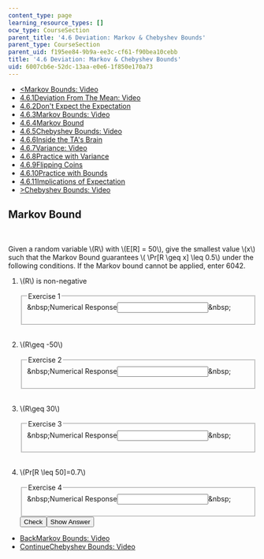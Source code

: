 ```yaml
---
content_type: page
learning_resource_types: []
ocw_type: CourseSection
parent_title: '4.6 Deviation: Markov & Chebyshev Bounds'
parent_type: CourseSection
parent_uid: f195ee84-9b9a-ee3c-cf61-f90bea10cebb
title: '4.6 Deviation: Markov & Chebyshev Bounds'
uid: 6007cb6e-52dc-13aa-e0e6-1f850e170a73
---
```

<ul class="navigation pagination"><li id="top_bck_btn"><a href='/courses/electrical-engineering-and-computer-science/6-042j-mathematics-for-computer-science-spring-2015/probability/tp13-2/vertical-8307292b80cb';><<span>Markov Bounds: Video</span></a></li><li id="flp_btn_1" ><a href='/courses/electrical-engineering-and-computer-science/6-042j-mathematics-for-computer-science-spring-2015/probability/tp13-2'>4.6.1<span>Deviation From The Mean: Video</span></a></li><li id="flp_btn_2" ><a href='/courses/electrical-engineering-and-computer-science/6-042j-mathematics-for-computer-science-spring-2015/probability/tp13-2/vertical-18d81b8ca2e1'>4.6.2<span>Don't Expect the Expectation</span></a></li><li id="flp_btn_3" ><a href='/courses/electrical-engineering-and-computer-science/6-042j-mathematics-for-computer-science-spring-2015/probability/tp13-2/vertical-8307292b80cb'>4.6.3<span>Markov Bounds: Video</span></a></li><li id="flp_btn_4" class="button_selected"><a href='/courses/electrical-engineering-and-computer-science/6-042j-mathematics-for-computer-science-spring-2015/probability/tp13-2/vertical-ecd276750fa8'>4.6.4<span>Markov Bound</span></a></li><li id="flp_btn_5" ><a href='/courses/electrical-engineering-and-computer-science/6-042j-mathematics-for-computer-science-spring-2015/probability/tp13-2/vertical-49f940bfd8d6'>4.6.5<span>Chebyshev Bounds: Video</span></a></li><li id="flp_btn_6" ><a href='/courses/electrical-engineering-and-computer-science/6-042j-mathematics-for-computer-science-spring-2015/probability/tp13-2/vertical-82fa33baa07e'>4.6.6<span>Inside the TA's Brain</span></a></li><li id="flp_btn_7" ><a href='/courses/electrical-engineering-and-computer-science/6-042j-mathematics-for-computer-science-spring-2015/probability/tp13-2/vertical-0646c16ad916'>4.6.7<span>Variance: Video</span></a></li><li id="flp_btn_8" ><a href='/courses/electrical-engineering-and-computer-science/6-042j-mathematics-for-computer-science-spring-2015/probability/tp13-2/vertical-1b1a945bfd78'>4.6.8<span>Practice with Variance</span></a></li><li id="flp_btn_9" ><a href='/courses/electrical-engineering-and-computer-science/6-042j-mathematics-for-computer-science-spring-2015/probability/tp13-2/vertical-871f95303dd6'>4.6.9<span>Flipping Coins</span></a></li><li id="flp_btn_10" ><a href='/courses/electrical-engineering-and-computer-science/6-042j-mathematics-for-computer-science-spring-2015/probability/tp13-2/vertical-00ed1bc2728f'>4.6.10<span>Practice with Bounds</span></a></li><li id="flp_btn_11" ><a href='/courses/electrical-engineering-and-computer-science/6-042j-mathematics-for-computer-science-spring-2015/probability/tp13-2/vertical-4699d069607e'>4.6.11<span>Implications of Expectation</span></a></li><li id="top_continue_btn"><a href='/courses/electrical-engineering-and-computer-science/6-042j-mathematics-for-computer-science-spring-2015/probability/tp13-2/vertical-49f940bfd8d6';>><span>Chebyshev Bounds: Video</span></a></li></ul><h2 class="subhead">Markov Bound</h2><div class="self_assessment">
<br display_name="Markov Bound" url_name="Markov_Bound_1" />
<p display_name="Markov Bound" url_name="Markov_Bound_2">Given a random variable \(R\) with \(E[R] = 50\), give the smallest value \(x\) such that the Markov Bound guarantees
  \( \Pr[R \geq x] \leq 0.5\) under the following conditions. If the Markov bound cannot be applied, enter 6042.</p>
<ol display_name="Markov Bound" url_name="Markov_Bound_3">
<li>
<div id="Q1_div" class="problem_question"><p>\(R\) is non-negative</p><fieldset><legend class="visually-hidden">Exercise 1</legend><div class="choice"><label id="Q1_label"><span id="Q1_aria_status" tabindex="-1" class="visually-hidden">&amp;nbsp;</span><span class="visually-hidden">Numerical Response</span><input type="text" id="Q1_input" value="" onkeypress="numericTypedOrDropDownSelected(1)" class="problem_text_input"><input type="hidden" id="Q1_ans" value="100"><input type="hidden" id="Q1_tolerance" value="0"><span id="Q1_normal_status" class="nostatus" aria-hidden="true">&amp;nbsp;</span></label></div><p id="S1_ans" tabindex="-1" class="problem_answer"></p></fieldset></div></li>
<br />
<li>
<div id="Q2_div" class="problem_question"><p>\(R\geq -50\)</p><fieldset><legend class="visually-hidden">Exercise 2</legend><div class="choice"><label id="Q2_label"><span id="Q2_aria_status" tabindex="-1" class="visually-hidden">&amp;nbsp;</span><span class="visually-hidden">Numerical Response</span><input type="text" id="Q2_input" value="" onkeypress="numericTypedOrDropDownSelected(2)" class="problem_text_input"><input type="hidden" id="Q2_ans" value="150"><input type="hidden" id="Q2_tolerance" value="0"><span id="Q2_normal_status" class="nostatus" aria-hidden="true">&amp;nbsp;</span></label></div><p id="S2_ans" tabindex="-1" class="problem_answer"></p></fieldset></div></li>
<br />
<li>
<div id="Q3_div" class="problem_question"><p>\(R\geq 30\)</p><fieldset><legend class="visually-hidden">Exercise 3</legend><div class="choice"><label id="Q3_label"><span id="Q3_aria_status" tabindex="-1" class="visually-hidden">&amp;nbsp;</span><span class="visually-hidden">Numerical Response</span><input type="text" id="Q3_input" value="" onkeypress="numericTypedOrDropDownSelected(3)" class="problem_text_input"><input type="hidden" id="Q3_ans" value="70"><input type="hidden" id="Q3_tolerance" value="0"><span id="Q3_normal_status" class="nostatus" aria-hidden="true">&amp;nbsp;</span></label></div><p id="S3_ans" tabindex="-1" class="problem_answer"></p></fieldset></div></li>
<br />
<li>
<div id="Q4_div" class="problem_question"><p>\(Pr[R \leq  50]=0.7\)</p><fieldset><legend class="visually-hidden">Exercise 4</legend><div class="choice"><label id="Q4_label"><span id="Q4_aria_status" tabindex="-1" class="visually-hidden">&amp;nbsp;</span><span class="visually-hidden">Numerical Response</span><input type="text" id="Q4_input" value="" onkeypress="numericTypedOrDropDownSelected(4)" class="problem_text_input"><input type="hidden" id="Q4_ans" value="6042"><input type="hidden" id="Q4_tolerance" value="0"><span id="Q4_normal_status" class="nostatus" aria-hidden="true">&amp;nbsp;</span></label></div><p id="S4_ans" tabindex="-1" class="problem_answer"></p></fieldset></div><div class="action"><button id="Q1_button" onclick="checkAnswer({1: 'numerical', 2: 'numerical', 3: 'numerical', 4: 'numerical'})" class="problem_mo_button">Check</button><button id="Q1_button_show" onclick="showHideSolution({1: 'numerical', 2: 'numerical', 3: 'numerical', 4: 'numerical'}, 1, [])" class="problem_mo_button">Show Answer</button></div></li>
</ol>
</div><ul class="navigation progress"><li id="bck_btn"><a href='/courses/electrical-engineering-and-computer-science/6-042j-mathematics-for-computer-science-spring-2015/probability/tp13-2/vertical-8307292b80cb';>Back<span>Markov Bounds: Video</span></a></li><li id="continue_btn"><a href='/courses/electrical-engineering-and-computer-science/6-042j-mathematics-for-computer-science-spring-2015/probability/tp13-2/vertical-49f940bfd8d6';>Continue<span>Chebyshev Bounds: Video</span></a></li></ul>